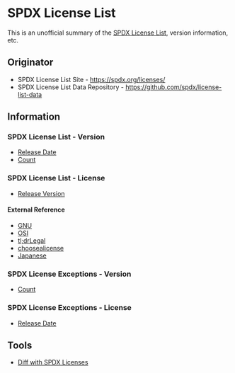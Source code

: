 # SPDX License List

This is an unofficial summary of the [SPDX License List](https://spdx.org/licenses/), version information, etc.

## Originator

- SPDX License List Site - <https://spdx.org/licenses/>
- SPDX License List Data Repository - <https://github.com/spdx/license-list-data>

## Information

### SPDX License List - Version

- [Release Date](spdx-license-list-version-release-date.md)
- [Count](spdx-license-list-version-count.md)

### SPDX License List - License

- [Release Version](spdx-license-list-license-release-version.md)

#### External Reference

- [GNU](spdx-license-list-license-link-gnu.md)
- [OSI](spdx-license-list-license-link-osi.md)
- [tl;drLegal](spdx-license-list-license-link-tldrlegal.md)
- [choosealicense](spdx-license-list-license-link-choosealicense.md)
- [Japanese](spdx-license-list-license-link-japanese.md)

### SPDX License Exceptions - Version

- [Count](spdx-license-exceptions-version-count.md)

### SPDX License Exceptions - License

- [Release Date](spdx-license-exceptions-license-release-version.md)

## Tools

- [Diff with SPDX Licenses](https://coky-t.github.io/js-parts/js.html/Test_StrArrayDiff3_SpdxLicenseText.js.html)
